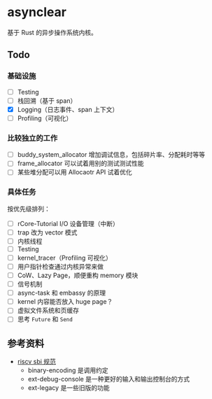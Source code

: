 # asynclear

基于 Rust 的异步操作系统内核。

## Todo

### 基础设施

- [ ] Testing
- [ ] 栈回溯（基于 span）
- [x] Logging（日志事件、span 上下文）
- [ ] Profiling（可视化）

### 比较独立的工作

- [ ] buddy_system_allocator 增加调试信息，包括碎片率、分配耗时等等
- [ ] frame_allocator 可以试着用别的测试测试性能
- [ ] 某些堆分配可以用 Allocaotr API 试着优化

### 具体任务

按优先级排列：

- [ ] rCore-Tutorial I/O 设备管理（中断）
- [ ] trap 改为 vector 模式
- [ ] 内核线程
- [ ] Testing
- [ ] kernel_tracer（Profiling 可视化）
- [ ] 用户指针检查通过内核异常来做
- [ ] CoW、Lazy Page，顺便重构 memory 模块
- [ ] 信号机制
- [ ] async-task 和 embassy 的原理
- [ ] kernel 内容能否放入 huge page？
- [ ] 虚拟文件系统和页缓存
- [ ] 思考 `Future` 和 `Send`

## 参考资料

- [riscv sbi 规范](https://github.com/riscv-non-isa/riscv-sbi-doc)
    - binary-encoding 是调用约定
    - ext-debug-console 是一种更好的输入和输出控制台的方式
    - ext-legacy 是一些旧版的功能
